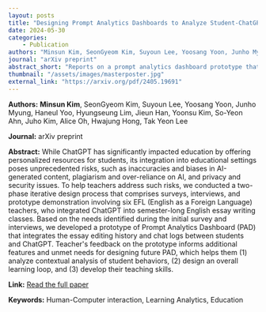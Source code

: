 ```yaml
---
layout: posts
title: "Designing Prompt Analytics Dashboards to Analyze Student-ChatGPT Interactions in EFL Writing"
date: 2024-05-30
categories: 
    - Publication
authors: "Minsun Kim, SeonGyeom Kim, Suyoun Lee, Yoosang Yoon, Junho Myung, Haneul Yoo, Hyungseung Lim, Jieun Han, Yoonsu Kim, So-Yeon Ahn, Juho Kim, Alice Oh, Hwajung Hong, Tak Yeon Lee"
journal: "arXiv preprint"
abstract_short: "Reports on a prompt analytics dashboard prototype that supports teachers in interpreting student-ChatGPT interactions and mitigating classroom risks."
thumbnail: "/assets/images/masterposter.jpg"
external_link: "https://arxiv.org/pdf/2405.19691"
---
```


**Authors:** **Minsun Kim**, SeonGyeom Kim, Suyoun Lee, Yoosang Yoon, Junho Myung, Haneul Yoo, Hyungseung Lim, Jieun Han, Yoonsu Kim, So-Yeon Ahn, Juho Kim, Alice Oh, Hwajung Hong, Tak Yeon Lee

**Journal:** arXiv preprint

**Abstract:**
While ChatGPT has significantly impacted education by offering personalized resources for students, its integration into educational settings poses unprecedented risks, such as inaccuracies and biases in AI-generated content, plagiarism and over-reliance on AI, and privacy and security issues. To help teachers address such risks, we conducted a two-phase iterative design process that comprises surveys, interviews, and prototype demonstration involving six EFL (English as a Foreign Language) teachers, who integrated ChatGPT into semester-long English essay writing classes. Based on the needs identified during the initial survey and interviews, we developed a prototype of Prompt Analytics Dashboard (PAD) that integrates the essay editing history and chat logs between students and ChatGPT. Teacher's feedback on the prototype informs additional features and unmet needs for designing future PAD, which helps them (1) analyze contextual analysis of student behaviors, (2) design an overall learning loop, and (3) develop their teaching skills.

**Link:** [Read the full paper](https://arxiv.org/pdf/2405.19691)

**Keywords:** Human-Computer interaction, Learning Analytics, Education

